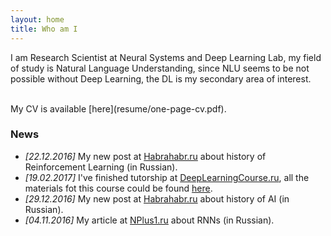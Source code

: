 ```yaml
---
layout: home
title: Who am I
---
```


I am Research Scientist at Neural Systems and Deep Learning Lab, my field of study is Natural Language Understanding, since NLU seems to be not possible without Deep Learning, the DL is my secondary area of interest. 

<br />
My CV is available [here](resume/one-page-cv.pdf).

### News 
- *[22.12.2016]* My new post at [Habrahabr.ru](https://habrahabr.ru/post/322404/) about history of Reinforcement Learning (in Russian).
- *[19.02.2017]* I've finished tutorship at [DeepLearningCourse.ru](http://DeepLearningCourse.ru), all the materials fot this course could be found [here](https://github.com/DeepLearningCourse/DeepLearningCourse).
- *[29.12.2016]* My new post at [Habrahabr.ru](https://habrahabr.ru/company/mipt/blog/318758/) about history of AI (in Russian).
- *[04.11.2016]* My article at [NPlus1.ru](https://nplus1.ru/material/2016/11/04/recurrent-networks) about RNNs (in Russian).
